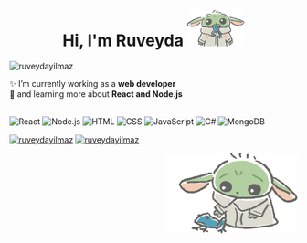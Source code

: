 
<h1 align="center">
	Hi, I'm Ruveyda
	<img width="100px" src="./baby-yoda-star-wars.gif"/>
</h1>

<p align="left"> <img src="https://komarev.com/ghpvc/?username=ruveydayilmaz&label=Profile%20views&color=74ba9b&style=flat" alt="ruveydayilmaz" /></p>

✨ I’m currently working as a **web developer** 
<br/>
🌱 and learning more about **React and Node.js**
<br/>
<br/>

![React](https://img.shields.io/badge/-React-575656?style=flat&logo=react)&nbsp;![Node.js](https://img.shields.io/badge/-NodeJS-575656?style=flat&logo=node.js)&nbsp;![HTML](https://img.shields.io/badge/-HTML-575656?style=flat&logo=HTML5&logoColor=E34F26)&nbsp;![CSS](https://img.shields.io/badge/-CSS-575656?style=flat&logo=CSS3&logoColor=239120)&nbsp;![JavaScript](https://img.shields.io/badge/-JavaScript-575656?style=flat&logo=javascript)&nbsp;![C#](https://img.shields.io/badge/-CSharp-575656?style=flat&logo=csharp)&nbsp;![MongoDB](https://img.shields.io/badge/-MongoDB-575656?style=flat&logo=mongodb)&nbsp;
<br/>

<p align="left">
	<a href="https://github.com/ruveydayilmaz">
		  <img height="165em" align="center" src="https://github-readme-stats.vercel.app/api?username=ruveydayilmaz&show_icons=true&locale=en&include_all_commits=true&count_private=true" alt="ruveydayilmaz"/>
		  <img height="165em" align="center" src="https://github-readme-stats.vercel.app/api/top-langs?username=ruveydayilmaz&show_icons=true&locale=en&layout=compact&langs_count=8" alt="ruveydayilmaz"/>
	</a>
</p>

<p align="right"><img width="230px" src="baby-yoda.gif"/></p>
